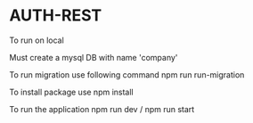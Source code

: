 # AUTH-REST
To run on local 

Must create a mysql DB with name 'company'

To run migration use following command
npm run run-migration

To install package use
npm install

To run the application
npm run dev / npm run start
